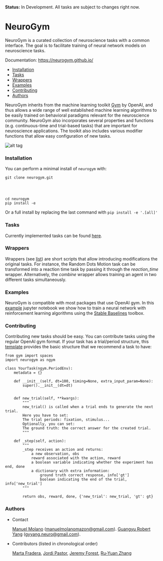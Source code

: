 **Status:** In Development. All tasks are subject to changes right now.

# NeuroGym

NeuroGym is a curated collection of neuroscience tasks with a common interface.
The goal is to facilitate training of neural network models on neuroscience tasks. 

Documentation: https://neurogym.github.io/
- [Installation](#Installation)
- [Tasks](#Tasks)
- [Wrappers](#Wrappers)
- [Examples](#Examples)
- [Contributing](#Contributing)
- [Authors](#Authors)

NeuroGym inherits from the machine learning toolkit [Gym](https://github.com/openai/gym) by OpenAI, 
and thus allows a wide range of well established machine learning algorithms to be easily trained on behavioral paradigms relevant for the neuroscience community. 
NeuroGym also incorporates several properties and functions (e.g. continuous-time and trial-based tasks) that are important for neuroscience applications.
The toolkit also includes various modifier functions that allow easy configuration of new tasks. 





![alt tag](docs/pipeline.png)







### Installation






You can perform a minimal install of ``neurogym`` with:

    git clone neurogym.git




    cd neurogym
    pip install -e






    
Or a full install by replacing the last command with ``pip install -e '.[all]'``




### Tasks
Currently implemented tasks can be found [here](https://github.com/gyyang/neurogym/blob/master/docs/tasks.md).







### Wrappers
Wrappers (see [list](https://github.com/gyyang/neurogym/blob/master/docs/wrappers.md))
are short scripts that allow introducing modifications the original tasks. For instance, the Random Dots Motion task can be transformed into a reaction time task by passing it through the *reaction_time* wrapper. Alternatively, the *combine* wrapper allows training an agent in two different tasks simultaneously. 

### Examples

NeuroGym is compatible with most packages that use OpenAI gym. 
In this [example](https://github.com/gyyang/neurogym/blob/master/examples/example_neurogym_rl.ipynb) jupyter notebook we show how to train
a neural network with reinforcement learning algorithms using the 
[Stable Baselines](https://github.com/hill-a/stable-baselines) toolbox.


### Contributing
Contributing new tasks should be easy. You can contribute tasks using the regular OpenAI gym format. If your task has a trial/period structure,
this [template](https://github.com/gyyang/neurogym/blob/master/examples/template.py) provides the basic structure that we recommend a task to have:





```
from gym import spaces
import neurogym as ngym

class YourTask(ngym.PeriodEnv):
    metadata = {}

    def __init__(self, dt=100, timing=None, extra_input_param=None):
        super().__init__(dt=dt)
       

    def new_trial(self, **kwargs):
        """
        new_trial() is called when a trial ends to generate the next trial.
        Here you have to set:
        The trial periods: fixation, stimulus...
        Optionally, you can set:
        The ground truth: the correct answer for the created trial.
        """
     
    def _step(self, action):
        """
        _step receives an action and returns:
            a new observation, obs
            reward associated with the action, reward
            a boolean variable indicating whether the experiment has end, done
            a dictionary with extra information:
                ground truth correct response, info['gt']
                boolean indicating the end of the trial, info['new_trial']
        """

        return obs, reward, done, {'new_trial': new_trial, 'gt': gt}

```




### Authors
* Contact

    [Manuel Molano](https://github.com/manuelmolano) (manuelmolanomazon@gmail.com).
    [Guangyu Robert Yang](https://github.com/gyyang) (gyyang.neuro@gmail.com).

* Contributors (listed in chronological order)

    [Marta Fradera](https://github.com/martafradera),
    [Jordi Pastor](https://github.com/pastorjordi),
    [Jeremy Forest](https://github.com/jeremyforest),
    [Ru-Yuan Zhang](https://github.com/ruyuanzhang)
